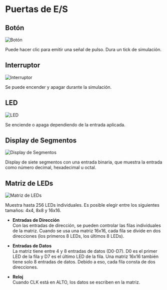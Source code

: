 # Puertas de E/S

## Botón

<div class="rows">

![Botón](assets/help/button.jpg)

<div class="margin-left">

Puede hacer clic para emitir una señal de pulso. Dura un tick de simulación.

</div>
</div>

## Interruptor

<div class="rows">

![Interruptor](assets/help/switch.jpg)

<div class="margin-left">

Se puede encender y apagar durante la simulación.

</div>
</div>

## LED

<div class="rows">

![LED](assets/help/led.jpg)

<div class="margin-left">

Se enciende o apaga dependiendo de la entrada aplicada.

</div>
</div>

## Display de Segmentos

<div class="rows">

![Display de Segmentos](assets/help/segment-display.jpg)

<div class="margin-left">

Display de siete segmentos con una entrada binaria, que muestra la entrada como número decimal, hexadecimal u octal.

</div>
</div>

## Matriz de LEDs

<div class="rows">

![Matriz de LEDs](assets/help/led-matrix.PNG)

<div class="margin-left">

Muestra hasta 256 LEDs individuales. Es posible elegir entre los siguientes tamaños: 4x4, 8x8 y 16x16.

- **Entradas de Dirección**<br>
  Con las entradas de dirección, se pueden controlar las filas individuales de la matriz. Cuando se usa una matriz 16x16, cada fila se divide en dos direcciones (los primeros 8 LEDs, los últimos 8 LEDs).

- **Entradas de Datos**<br>
  La matriz tiene entre 4 y 8 entradas de datos (D0-D7). D0 es el primer LED de la fila y D7 es el último LED de la fila. Una matriz 16x16 también tiene solo 8 entradas de datos. Debido a eso, cada fila consta de dos direcciones.

- **Reloj**<br>
Cuando CLK está en ALTO, los datos se escriben en la matriz.
</div>
</div>
